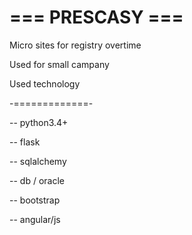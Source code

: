 # === PRESCASY ===

Micro sites for registry overtime

Used for small campany

Used technology

-=============-

-- python3.4+

-- flask

-- sqlalchemy

-- db / oracle

-- bootstrap

-- angular/js




